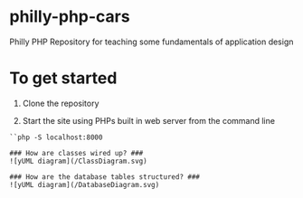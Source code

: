 # philly-php-cars
Philly PHP Repository for teaching some fundamentals of application design

# To get started

1.  Clone the repository

2.  Start the site using PHPs built in web server from the command line
``` cd o the /public directory
``php -S localhost:8000

### How are classes wired up? ###
![yUML diagram](/ClassDiagram.svg)

### How are the database tables structured? ###
![yUML diagram](/DatabaseDiagram.svg)